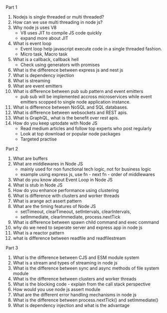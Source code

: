 Part 1
1) Nodejs is single threaded or multi threaded?
2) How can we use multi threading in node js?
3) Why node js uses V8
    - V8 uses JIT to compile JS code quickly
    - expand more about JIT
4) What is event loop
    - Event loop help javascript execute code in a single threaded fashion.
    - Micro task, Macro task
5) What is a callback, callback hell
    - Check using generators with promises
6) What is the difference between express js and nest js
7) What is dependency injection
8) What is streaming
9) What are event emitters
10) What is difference between pub sub pattern and event emitters
    - pub sub will be implemented accross microservices while event emitters scopped to single node application instance.
11) What is difference between NoSQL and SQL databases.
12) What is difference between websockets and REST apis.
13) What is GraphQL, what is the benefit over rest apis.
14) How do you keep uptodate with Node JS
    - Read medium articles and follow top experts who post regularly
    - Look at top download or popular node packages
    - Targeted practise

Part 2
1) What are buffers
2) What are middlewares in Node JS
    - mainly used for non functional tech logic, not for business logic
    - example using express js, use fn - next fn - order of middlewares
3) What do you know about Event Loop in Node JS
4) What is stub in Node JS
5) How do you enhance performance using clustering
6) What is difference with clusters and worker threads
7) What is arange act assert pattern
8) What are the timing features of Node JS
    - setTimeout, clearTimeout, setIntervals, clearIntervals, 
    - setImmediate, clearImmediate, process.nextTick
9) What is difference between spawn child command and exec command
10) why do we need to seperate server and express app in node js
11) What is a reactor pattern
12) what is difference between readfile and readfilestream

Part 3
1) What is the difference between CJS and ESM module system
2) What is a stream and types of streaming in node js
3) What is the difference between sync and async methods of file system module
4) What is the difference between clusters and worker threads
5) What is the blocking code - explain from the call stack perspective
6) How would you use node js assert module
7) What are the different error handling mechanisms in node js
8) What is the difference between process.nextTick() and setImmediate()
9) What is dependency injection and what is the advantage